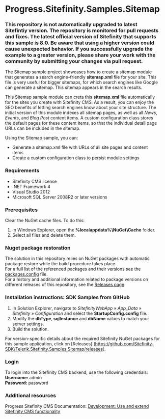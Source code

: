 Progress.Sitefinity.Samples.Sitemap
==================================

### This repository is not automatically upgraded to latest Sitefintiy version. The repository is monitored for pull requests and fixes. The latest official version of Sitefinity that supports this sample is 8.0. Be aware that using a higher version could cause unexpected behavior. If you successfully upgrade the example to a greater version, please share your work with the community by submitting your changes via pull request.

The Sitemap sample project showcases how to create a sitemap module that generates a search engine-friendly **sitemap.xml** file for your site. This file is very useful for bigger sitemaps, for which search engines like Google can generate a sitemap. This sitemap appears in the search results. 

This Sitemap sample module can creta this **sitemap.xml** file automatically for the sites you create with Sitefinity CMS. As a result, you can enjoy the SEO benefits of letting search engines know about your site structure. The initial version of this module indexes all sitemap pages, as well as all _News_, _Events_, and _Blog Post_ content items. A custom configuration class stores the default pages for these content items, so that the individual detail page URLs can be included in the sitemap. 

Using the Sitemap sample, you can:

* Generate a sitemap.xml file with URLs of all site pages and content items
* Create a custom configuration class to persist module settings 

### Requirements

* Sitefinity CMS license
* .NET Framework 4
* Visual Studio 2012
* Microsoft SQL Server 2008R2 or later versions

### Prerequisites

Clear the NuGet cache files. To do this:

1. In Windows Explorer, open the **%localappdata%\NuGet\Cache** folder.
2. Select all files and delete them.

### Nuget package restoration
The solution in this repository relies on NuGet packages with automatic package restore while the build procedure takes place.   
For a full list of the referenced packages and their versions see the [packages.config](https://github.com/Sitefinity-SDK/Telerik.Sitefinity.Samples.Sitemap/blob/master/SitefinityWebApp/packages.config) file.    
For a history and additional information related to package versions on different releases of this repository, see the [Releases page](https://github.com/Sitefinity-SDK/Telerik.Sitefinity.Samples.Sitemap/releases).    


### Installation instructions: SDK Samples from GitHub
1. In Solution Explorer, navigate to _SitefinityWebApp_ » *App_Data* » _Sitefinity_ » _Configuration_ and select the **StartupConfig.config** file. 
2. Modify the **dbType**, **sqlInstance** and **dbName** values to match your server settings.
3. Build the solution.

For version-specific details about the required Sitefinity NuGet packages for this sample application, click on [Releases] (https://github.com/Sitefinity-SDK/Telerik.Sitefinity.Samples.Sitemap/releases).

### Login

To login into the Sitefinity CMS backend, use the following credentials:    
**Username:** admin   
**Password:** password

### Additional resources

Progress Sitefinity CMS Documentation: [Development: Use and extend Sitefinity CMS functionality](http://docs.sitefinity.com/develop-create-and-manage-website-content)

